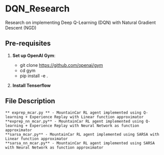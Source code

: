 # DQN_Research
Research on implementing Deep Q-Learning (DQN) with Natural Gradient Descent (NGD)

## Pre-requisites

1. **Set up OpenAI Gym**:
	+ git clone https://github.com/openai/gym
	+ cd gym
	+ pip install -e . 

2. **Install Tenserflow**


## File Description

	** exprep_mcar.py ** - MountainCar RL agent implemented using Q-learning + Experience Replay with Linear function approximator 
	**exprep_nn_mcar.py** - MountainCar RL agent implemented using Q-learning + Experience Replay with Neural Network as function approximator
	**sarsa_mcar.py** - MountainCar RL agent implemented using SARSA with Linear function approximator 
	**sarsa_nn_mcar.py** - MountainCar RL agent implemented using SARSA with Neural Network as function approximator
 
